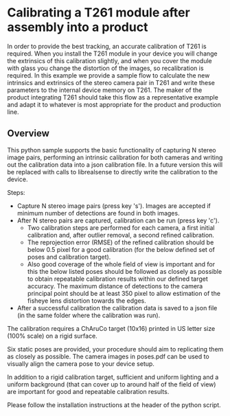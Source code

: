 # Calibrating a T261 module after assembly into a product

In order to provide the best tracking, an accurate calibration of T261 is required. When you install the T261 module in your device you will change the extrinsics of this calibration slightly, and when you cover the module with glass you change the distortion of the images, so recalibration is required. In this example we provide a sample flow to calculate the new intrinsics and extrinsics of the stereo camera pair in T261 and write these parameters to the internal device memory on T261. The maker of the product integrating T261 should take this flow as a representative example and adapt it to whatever is most appropriate for the product and production line.

## Overview

This python sample supports the basic functionality of capturing N stereo image pairs, performing an intrinsic calibration for both cameras and writing out the calibration data into a json calibration file. In a future version this will be replaced with calls to librealsense to directly write the calibration to the device.

Steps:
* Capture N stereo image pairs (press key 's'). Images are accepted if minimum number of detections are found in both images.
* After N stereo pairs are captured, calibration can be run (press key 'c').
    * Two calibration steps are performed for each camera, a first initial calibration and, after outlier removal, a second refined calibration.
    * The reprojection error (RMSE) of the refined calibration should be below 0.5 pixel for a good calibration (for the below defined set of poses and calibration target).
    * Also good coverage of the whole field of view is important and for this the below listed poses should be followed as closely as possible to obtain repeatable calibration results within our defined target accuracy. The maximum distance of detections to the camera principal point should be at least 350 pixel to allow estimation of the fisheye lens distortion towards the edges.
* After a successful calibration the calibration data is saved to a json file (in the same folder where the calibration was run).

The calibration requires a ChAruCo target (10x16) printed in US letter size (100% scale) on a rigid surface.

Six static poses are provided, your procedure should aim to replicating them as closely as possible. The camera images in poses.pdf can be used to visually align the camera pose to your device setup.

In addition to a rigid calibration target, sufficient and uniform lighting and a uniform background (that can cover up to around half of the field of view) are important for good and repeatable calibration results.

Please follow the installation instructions at the header of the python script.
